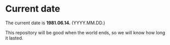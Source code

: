 # Current date

The current date is **1981.06.14.** (YYYY.MM.DD.)

This repository will be good when the world ends, so we will know how long it lasted.